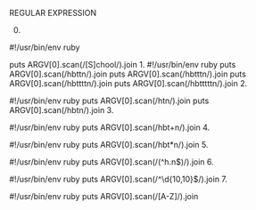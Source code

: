 REGULAR EXPRESSION


0.

#!/usr/bin/env ruby

puts ARGV[0].scan(/[S]chool/).join
1.
#!/usr/bin/env ruby
puts ARGV[0].scan(/hbttn/).join
puts ARGV[0].scan(/hbtttn/).join
puts ARGV[0].scan(/hbttttn/).join
puts ARGV[0].scan(/hbtttttn/).join
2.

#!/usr/bin/env ruby
puts ARGV[0].scan(/htn/).join
puts ARGV[0].scan(/hbtn/).join
3.

#!/usr/bin/env ruby
puts ARGV[0].scan(/hbt+n/).join
4.

#!/usr/bin/env ruby
puts ARGV[0].scan(/hbt*n/).join
5.

#!/usr/bin/env ruby
puts ARGV[0].scan(/(^h.n$)/).join
6.

#!/usr/bin/env ruby
puts ARGV[0].scan(/^\d{10,10}$/).join
7.

#!/usr/bin/env ruby
puts ARGV[0].scan(/[A-Z]/).join

